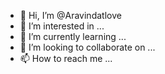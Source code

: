 - 👋 Hi, I’m @Aravindatlove
- 👀 I’m interested in ...
- 🌱 I’m currently learning ...
- 💞️ I’m looking to collaborate on ...
- 📫 How to reach me ...

<!---
Aravindatlove/Aravindatlove is a ✨ special ✨ repository because its `README.md` (this file) appears on your GitHub profile.
You can click the Preview link to take a look at your changes.
--->
